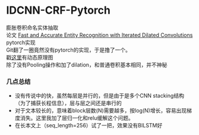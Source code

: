 # IDCNN-CRF-Pytorch
膨胀卷积命名实体抽取
<br>
论文 [Fast and Accurate Entity Recognition with Iterated Dilated Convolutions](https://www.aclweb.org/anthology/D17-1283) pytorch实现
<br>
Git翻了一圈竟然没有pytorch的实现，于是撸了一个。
<br>
戳[这里](https://github.com/vdumoulin/conv_arithmetic)有动态原理图
<br>
除了没有Pooling操作和加了dilation，和普通卷积基本相同，并不神秘
<br>
### 几点总结
- 没有传说中的快，虽然每层是并行的，但是由于是多个CNN stacking结构（为了捕获长程信息），层与层之间还是串行的
- 对于文本较长的，意味着block层数(N)需要越多，按log(N)增长，容易出现梯度消失。这里我加了层归一化和relu缓解这个问题。
- 在长本文上（seq_length=256）试了一把，效果没有BILSTM好

